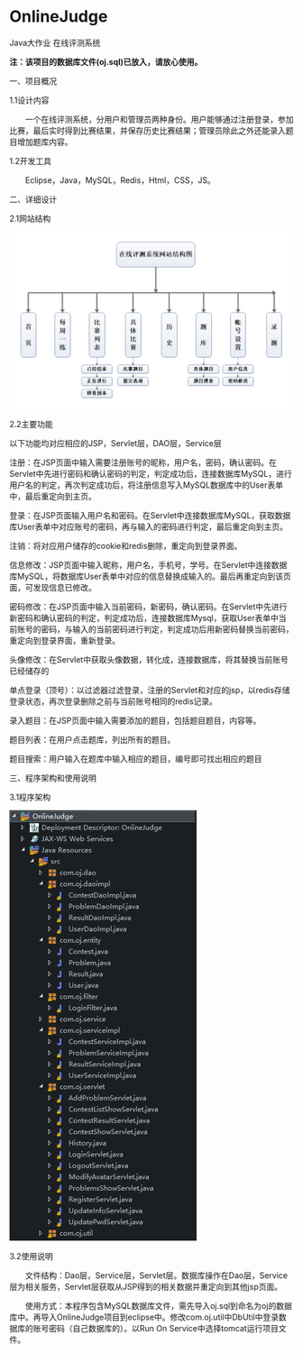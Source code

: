 # OnlineJudge
Java大作业 在线评测系统

**注：该项目的数据库文件(oj.sql)已放入，请放心使用。**

一、项目概况

1.1设计内容

　　一个在线评测系统，分用户和管理员两种身份。用户能够通过注册登录，参加比赛，最后实时得到比赛结果，并保存历史比赛结果；管理员除此之外还能录入题目增加题库内容。

1.2开发工具

　　Eclipse，Java，MySQL，Redis，Html，CSS，JS。

二、详细设计

2.1网站结构

![image](https://github.com/pavtlly/OnlineJudge/blob/master/images/1.png)

2.2主要功能

  以下功能均对应相应的JSP，Servlet层，DAO层，Service层

  注册：在JSP页面中输入需要注册账号的昵称，用户名，密码，确认密码。在Servlet中先进行密码和确认密码的判定，判定成功后，连接数据库MySQL，进行用户名的判定，再次判定成功后，将注册信息写入MySQL数据库中的User表单中，最后重定向到主页。

  登录：在JSP页面输入用户名和密码。在Servlet中连接数据库MySQL，获取数据库User表单中对应账号的密码，再与输入的密码进行判定，最后重定向到主页。

  注销：将对应用户储存的cookie和redis删除，重定向到登录界面。

  信息修改：JSP页面中输入昵称，用户名，手机号，学号。在Servlet中连接数据库MySQL，将数据库User表单中对应的信息替换成输入的。最后再重定向到该页面，可发现信息已修改。

  密码修改：在JSP页面中输入当前密码，新密码，确认密码。在Servlet中先进行新密码和确认密码的判定，判定成功后，连接数据库Mysql，获取User表单中当前账号的密码，与输入的当前密码进行判定，判定成功后用新密码替换当前密码，重定向到登录界面，重新登录。

  头像修改：在Servlet中获取头像数据，转化成，连接数据库，将其替换当前账号已经储存的

  单点登录（顶号）：以过滤器过滤登录，注册的Servlet和对应的jsp，以redis存储登录状态，再次登录删除之前与当前账号相同的redis记录。

  录入题目：在JSP页面中输入需要添加的题目，包括题目题目，内容等。

  题目列表：在用户点击题库，列出所有的题目。
 
  题目搜索：用户输入在题库中输入相应的题目，编号即可找出相应的题目


三、程序架构和使用说明

3.1程序架构

![image](https://github.com/pavtlly/OnlineJudge/blob/master/images/2.png)

3.2使用说明

　　文件结构：Dao层，Service层，Servlet层。数据库操作在Dao层，Service层为相关服务，Servlet层获取从JSP得到的相关数据并重定向到其他jsp页面。

　　使用方式：本程序包含MySQL数据库文件，需先导入oj.sql到命名为oj的数据库中。再导入OnlineJudge项目到eclipse中。修改com.oj.util中DbUtil中登录数据库的账号密码（自己数据库的）。以Run On Service中选择tomcat运行项目文件。
